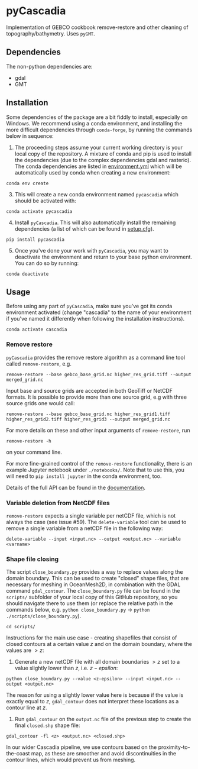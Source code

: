 # pyCascadia
Implementation of GEBCO cookbook remove-restore and other cleaning of topography/bathymetry. Uses `pyGMT`.

## Dependencies

The non-python dependencies are:

- gdal
- GMT

## Installation
Some dependencies of the package are a bit fiddly to install, especially on Windows.
We recommend using a conda environment, and installing the more difficult dependencies through `conda-forge`,
by running the commands below in sequence:

1. The proceeding steps assume your current working directory is your local copy of the repository. A mixture of conda and pip is used to install the dependencies (due to the complex dependencies gdal and rasterio). The conda dependencies are listed in [environment.yml](https://github.com/UCL/pyCascadia/blob/main/environment.yml) which will be automatically used by conda when creating a new environment:
```
conda env create
```
3. This will create a new conda environment named `pycascadia` which should be activated with:
```
conda activate pycascadia
```
4. Install `pyCascadia`. This will also automatically install the remaining dependencies (a list of which can be found in [setup.cfg](https://github.com/UCL/pyCascadia/blob/main/setup.cfg)).
```
pip install pycascadia
```
5. Once you've done your work with `pyCascadia`, you may want to deactivate the environment and return to your base python environment. You can do so by running:
```
conda deactivate
```

## Usage
Before using any part of `pyCascadia`, make sure you've got its conda environment activated (change "cascadia" to the name of your environment if you've named it differently when following the installation instructions).
```
conda activate cascadia
```
### Remove restore

`pyCascadia` provides the remove restore algorithm as a command line tool called `remove-restore`, e.g.
```
remove-restore --base gebco_base_grid.nc higher_res_grid.tiff --output merged_grid.nc
```
Input base and source grids are accepted in both GeoTiff or NetCDF formats. It is possible to provide more than one source grid, e.g with three source grids one would call:
```
remove-restore --base gebco_base_grid.nc higher_res_grid1.tiff higher_res_grid2.tiff higher_res_grid3 --output merged_grid.nc
```

For more details on these and other input arguments of `remove-restore`, run
```
remove-restore -h
```
on your command line.

For more fine-grained control of the `remove-restore` functionality, there is an example Jupyter notebook under `./notebooks/`. Note that to use this, you will need to `pip install jupyter` in the conda environment, too.

Details of the full API can be found in the [documentation](https://github-pages.ucl.ac.uk/pyCascadia/).

### Variable deletion from NetCDF files

`remove-restore` expects a single variable per netCDF file, which is not always the case (see issue #59). The `delete-variable` tool can be used to remove a single variable from a netCDF file in the following way:

```
delete-variable --input <input.nc> --output <output.nc> --variable <varname>
```

### Shape file closing

The script `close_boundary.py` provides a way to replace values along the domain boundary. This can be used to create "closed" shape files, that are necessary for meshing in OceanMesh2D, in combination with the GDAL command `gdal_contour`. The `close_boundary.py` file can be found in the `scripts/` subfolder of your local copy of this GitHub repository, so you should navigate there to use them (or replace the relative path in the commands below, e.g. `python close_boundary.py` -> `python ./scripts/close_boundary.py`).
```
cd scripts/
```
Instructions for the main use case - creating shapefiles that consist of closed contours at a certain value $z$ and on the domain boundary, where the values are $>z$:

1. Generate a new netCDF file with all domain boundaries $>z$ set to a value slightly lower than $z$, i.e. $z-epsilon$:

`python close_boundary.py --value <z-epsilon> --input <input.nc> --output <output.nc>`

The reason for using a slightly lower value here is because if the value is exactly equal to $z$, `gdal_contour` does not interpret these locations as a contour line at $z$.

1. Run `gdal_contour` on the `output.nc` file of the previous step to create the final `closed.shp` shape file:

`gdal_contour -fl <z> <output.nc> <closed.shp>`

In our wider Cascadia pipeline, we use contours based on the proximity-to-the-coast map, as these are smoother and avoid discontinuities in the contour lines, which would prevent us from meshing.
